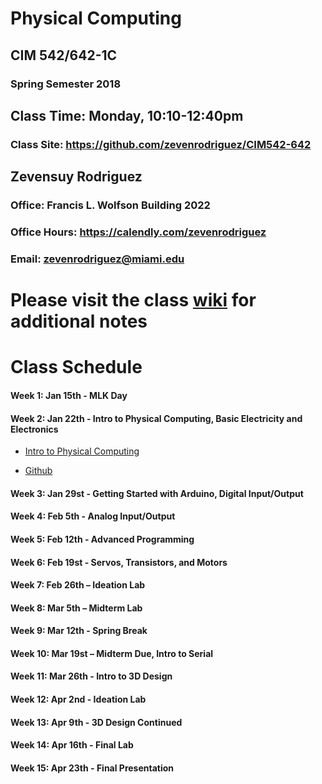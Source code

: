 # Physical Computing


## CIM 542/642-1C

### Spring Semester 2018

## Class Time: Monday, 10:10-12:40pm

### Class Site: https://github.com/zevenrodriguez/CIM542-642

## Zevensuy Rodriguez

### Office: Francis L. Wolfson Building 2022

### Office Hours: https://calendly.com/zevenrodriguez

### Email: zevenrodriguez@miami.edu

# Please visit the class [wiki](https://github.com/zevenrodriguez/CIM542-642/wiki) for additional notes

# Class Schedule

#### Week 1: Jan 15th - MLK Day

#### Week 2: Jan 22th - Intro to Physical Computing, Basic Electricity and Electronics

* [Intro to Physical Computing](https://github.com/zevenrodriguez/CIM542-642/wiki/Intro-To-Physical-Computing)

* [Github](https://github.com/zevenrodriguez/CIM542-642/wiki/Github)

#### Week 3: Jan 29st - Getting Started with Arduino, Digital Input/Output

#### Week 4: Feb 5th - Analog Input/Output

#### Week 5: Feb 12th -  Advanced Programming

#### Week 6: Feb 19st - Servos, Transistors, and Motors

#### Week 7: Feb 26th – Ideation Lab

#### Week 8: Mar 5th – Midterm Lab

#### Week 9: Mar 12th - Spring Break

#### Week 10: Mar 19st – Midterm Due, Intro to Serial

#### Week 11: Mar 26th - Intro to 3D Design

#### Week 12: Apr 2nd - Ideation Lab

#### Week 13: Apr 9th - 3D Design Continued

#### Week 14: Apr 16th - Final Lab

#### Week 15: Apr 23th - Final Presentation
